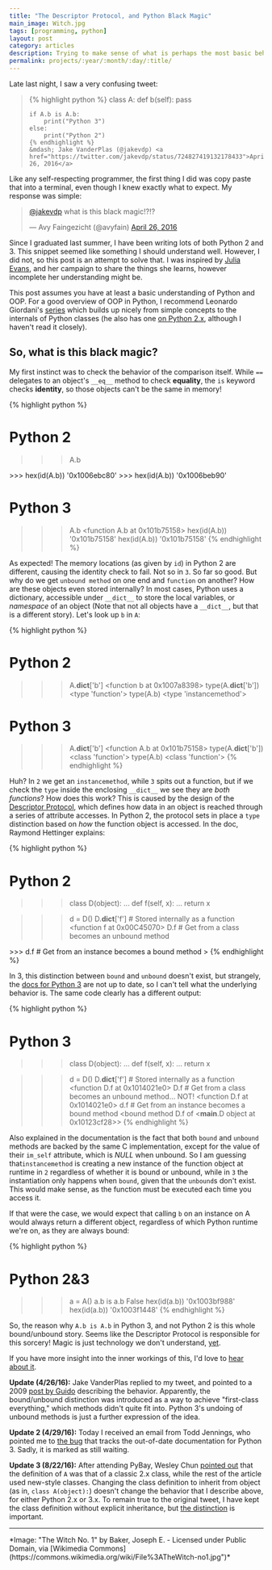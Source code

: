 ```yaml
---
title: "The Descriptor Protocol, and Python Black Magic"
main_image: Witch.jpg
tags: [programming, python]
layout: post
category: articles
description: Trying to make sense of what is perhaps the most basic behavior of objects and classes in Python.
permalink: projects/:year/:month/:day/:title/
---
```


Late last night, I saw a very confusing tweet:

<blockquote>
    {% highlight python %}
    class A:
        def b(self):
            pass

    if A.b is A.b:
        print("Python 3")
    else:
        print("Python 2")
    {% endhighlight %}
    &mdash; Jake VanderPlas (@jakevdp) <a href="https://twitter.com/jakevdp/status/724827419132178433">April 26, 2016</a>
</blockquote>

Like any self-respecting programmer, the first thing I did was copy paste that into a terminal, even though I knew exactly what to expect. My response was simple:

<blockquote class="twitter-tweet" data-lang="en"><p lang="en" dir="ltr"><a href="https://twitter.com/jakevdp">@jakevdp</a> what is this black magic!?!?</p>&mdash; Avy Faingezicht (@avyfain) <a href="https://twitter.com/avyfain/status/724832373678952449">April 26, 2016</a></blockquote>

Since I graduated last summer, I have been writing lots of both Python 2 and 3. This snippet seemed like something I should understand well. However, I did not, so this post is an attempt to solve that. I was inspired by [Julia Evans](http://jvns.ca), and her campaign to share the things she learns, however incomplete her understanding might be.

This post assumes you have at least a basic understanding of Python and OOP. For a good overview of OOP in Python, I recommend Leonardo Giordani's [series](http://blog.thedigitalcatonline.com/blog/2014/08/20/python-3-oop-part-1-objects-and-types/) which builds up nicely from simple concepts to the internals of Python classes (he also has one [on Python 2.x](http://blog.thedigitalcatonline.com/blog/2014/03/05/oop-concepts-in-python-2-dot-x-part-1/), although I haven't read it closely).


## So, what is this black magic?
My first instinct was to check the behavior of the comparison itself. While `==` delegates to an object's `__eq__` method to check **equality**, the `is` keyword checks **identity**, so those objects can't be the same in memory!

{% highlight python %}
# Python 2
>>> A.b
<unbound method A.b>
>>> hex(id(A.b))
'0x1006ebc80'
>>> hex(id(A.b))
'0x1006beb90'

# Python 3
>>> A.b
<function A.b at 0x101b75158>
>>> hex(id(A.b))
'0x101b75158'
>>> hex(id(A.b))
'0x101b75158'
{% endhighlight %}

As expected! The memory locations (as given by `id`) in Python 2 are different, causing the identity check to fail. Not so in `3`. So far so good. But why do we get `unbound method` on one end and `function` on another? How are these objects even stored internally? In most cases, Python uses a dictionary, accessible under `__dict__` to store the local variables, or _namespace_ of an object (Note that not all objects have a `__dict__`, but that is a different story). Let's look up `b` in `A`:

{% highlight python %}
# Python 2
>>> A.__dict__['b']
<function b at 0x1007a8398>
>>> type(A.__dict__['b'])
<type 'function'>
>>> type(A.b)
<type 'instancemethod'>

# Python 3
>>> A.__dict__['b']
<function A.b at 0x101b75158>
>>> type(A.__dict__['b'])
<class 'function'>
>>> type(A.b)
<class 'function'>
{% endhighlight %}

Huh? In `2` we get an `instancemethod`, while `3` spits out a function, but if we check the `type` inside the enclosing `__dict__` we see they are *both functions*? How does this work? This is caused by the design of the [Descriptor Protocol](https://docs.Python.org/2/howto/descriptor.html), which defines how data in an object is reached through a series of attribute accesses. In Python 2, the protocol sets in place a `type` distinction based on _how_ the function object is accessed. In the doc, Raymond Hettinger explains:

{% highlight python %}
# Python 2
>>> class D(object):
...      def f(self, x):
...           return x

>>> d = D()
>>> D.__dict__['f'] # Stored internally as a function
<function f at 0x00C45070>
>>> D.f             # Get from a class becomes an unbound method
<unbound method D.f>
>>> d.f             # Get from an instance becomes a bound method
<bound method D.f of <__main__.D object at 0x00B18C90>>
{% endhighlight %}

In 3, this distinction between `bound` and `unbound` doesn't exist, but strangely, the [docs for Python 3](https://docs.python.org/3/howto/descriptor.html) are not up to date, so I can't tell what the underlying behavior is. The same code clearly has a different output:

{% highlight python %}
# Python 3
>>> class D(object):
...     def f(self, x):
...           return x

>>> d = D()
>>> D.__dict__['f'] # Stored internally as a function
<function D.f at 0x1014021e0>
>>> D.f             # Get from a class becomes an unbound method... NOT!
<function D.f at 0x1014021e0>
>>> d.f             # Get from an instance becomes a bound method
<bound method D.f of <__main__.D object at 0x10123cf28>>
{% endhighlight %}

Also explained in the documentation is the fact that both `bound` and `unbound` methods are backed by the same C implementation, except for the value of their `im_self` attribute, which is _NULL_ when unbound. So I am guessing that`instancemethod` is creating a new instance of the function object at runtime in `2` regardless of whether it is bound or unbound, while in `3` the instantiation only happens when `bound`, given that the `unbound`s don't exist. This would make sense, as the function must be executed each time you access it.

If that were the case, we would expect that calling `b` on an instance on A would always return a different object, regardless of which Python runtime we're on, as they are always bound:

{% highlight python %}
# Python 2&3
>>> a = A()
>>> a.b is a.b
False
>>> hex(id(a.b))
'0x1003bf988'
>>> hex(id(a.b))
'0x1003f1448'
{% endhighlight %}

So, the reason why `A.b is A.b` in Python 3, and not Python 2 is this whole bound/unbound story. Seems like the Descriptor Protocol is responsible for this sorcery! Magic is just technology we don't understand, [yet](https://en.wikipedia.org/wiki/Clarke%27s_three_laws).

If you have more insight into the inner workings of this, I'd love to [hear about it](/contact/).

**Update (4/26/16):**
Jake VanderPlas replied to my tweet, and pointed to a 2009 <a href="http://python-history.blogspot.in/2009/02/first-class-everything.html">post by Guido</a> describing the behavior. Apparently, the bound/unbound distinction was introduced as a way to achieve "first-class everything," which methods didn't quite fit into. Python 3's undoing of unbound methods is just a further expression of the idea.

**Update 2 (4/29/16):**
Today I received an email from Todd Jennings, who pointed me to [the bug](https://bugs.python.org/issue23702) that tracks the out-of-date documentation for Python 3. Sadly, it is marked as still waiting.

**Update 3 (8/22/16):**
After attending PyBay, Wesley Chun [pointed out](https://twitter.com/wescpy/status/767588995727437824) that the definition of `A` was that of a classic 2.x class, while the rest of the article used new-style classes. Changing the class definition to inherit from object (as in, `class A(object):`) doesn't change the behavior that I describe above, for either Python 2.x or 3.x. To remain true to the original tweet, I have kept the class definition without explicit inheritance, but [the distinction](https://stackoverflow.com/questions/4015417/python-class-inherits-object/9448136#9448136) is important.

<hr>
*Image: "The Witch No. 1" by Baker, Joseph E. - Licensed under Public Domain, via [Wikimedia Commons](https://commons.wikimedia.org/wiki/File%3ATheWitch-no1.jpg")*
